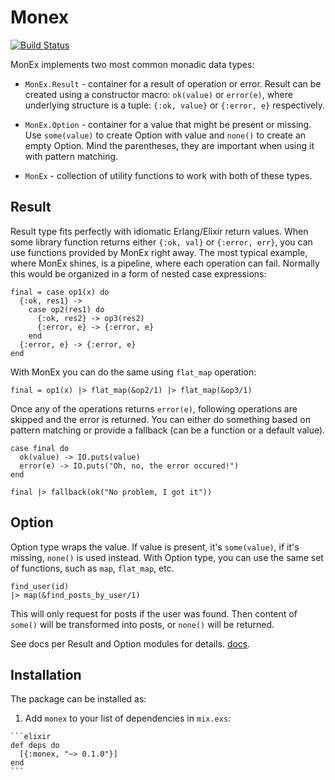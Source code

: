 # Monex

[![Build Status](https://travis-ci.org/youroff/monex.svg?branch=master)](https://travis-ci.org/youroff/monex)

MonEx implements two most common monadic data types:

  * `MonEx.Result` - container for a result of operation or error.
    Result can be created using a constructor macro: `ok(value)` or `error(e)`,
    where underlying structure is a tuple: `{:ok, value}` or `{:error, e}` respectively.

  * `MonEx.Option` - container for a value that might be present or missing.
    Use `some(value)` to create Option with value and `none()` to create an empty Option.
    Mind the parentheses, they are important when using it with pattern matching.

  * `MonEx` - collection of utility functions to work with both of these types.

## Result

Result type fits perfectly with idiomatic Erlang/Elixir return values.
When some library function returns either `{:ok, val}` or `{:error, err}`,
you can use functions provided by MonEx right away. The most typical example,
where MonEx shines, is a pipeline, where each operation can fail. Normally
this would be organized in a form of nested case expressions:

    final = case op1(x) do
      {:ok, res1} ->
        case op2(res1) do
          {:ok, res2} -> op3(res2)
          {:error, e} -> {:error, e}
        end
      {:error, e} -> {:error, e}
    end

With MonEx you can do the same using `flat_map` operation:

    final = op1(x) |> flat_map(&op2/1) |> flat_map(&op3/1)

Once any of the operations returns `error(e)`, following operations
are skipped and the error is returned. You can either do something
based on pattern matching or provide a fallback (can be a function or a default value).

    case final do
      ok(value) -> IO.puts(value)
      error(e) -> IO.puts("Oh, no, the error occured!")
    end

    final |> fallback(ok("No problem, I got it"))

## Option

Option type wraps the value. If value is present, it's `some(value)`,
if it's missing, `none()` is used instead. With Option type, you can use the
same set of functions, such as `map`, `flat_map`, etc.

    find_user(id)
    |> map(&find_posts_by_user/1)

This will only request for posts if the user was found. Then content of `some()`
will be transformed into posts, or `none()` will be returned.

See docs per Result and Option modules for details. [docs](https://hexdocs.pm/monex/api-reference.html).

## Installation

The package can be installed as:

  1. Add `monex` to your list of dependencies in `mix.exs`:

    ```elixir
    def deps do
      [{:monex, "~> 0.1.0"}]
    end
    ```
